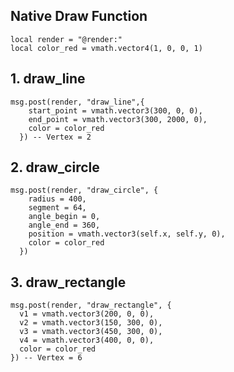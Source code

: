 ## Native Draw Function

    local render = "@render:"
    local color_red = vmath.vector4(1, 0, 0, 1)

## 1. draw_line

    msg.post(render, "draw_line",{
        start_point = vmath.vector3(300, 0, 0),
        end_point = vmath.vector3(300, 2000, 0),
        color = color_red
      }) -- Vertex = 2

## 2. draw_circle

    msg.post(render, "draw_circle", {
        radius = 400,
        segment = 64,
        angle_begin = 0,
        angle_end = 360,
        position = vmath.vector3(self.x, self.y, 0),
        color = color_red
      })


## 3. draw_rectangle

    msg.post(render, "draw_rectangle", {
      v1 = vmath.vector3(200, 0, 0),
      v2 = vmath.vector3(150, 300, 0),
      v3 = vmath.vector3(450, 300, 0),
      v4 = vmath.vector3(400, 0, 0),
      color = color_red
    }) -- Vertex = 6

